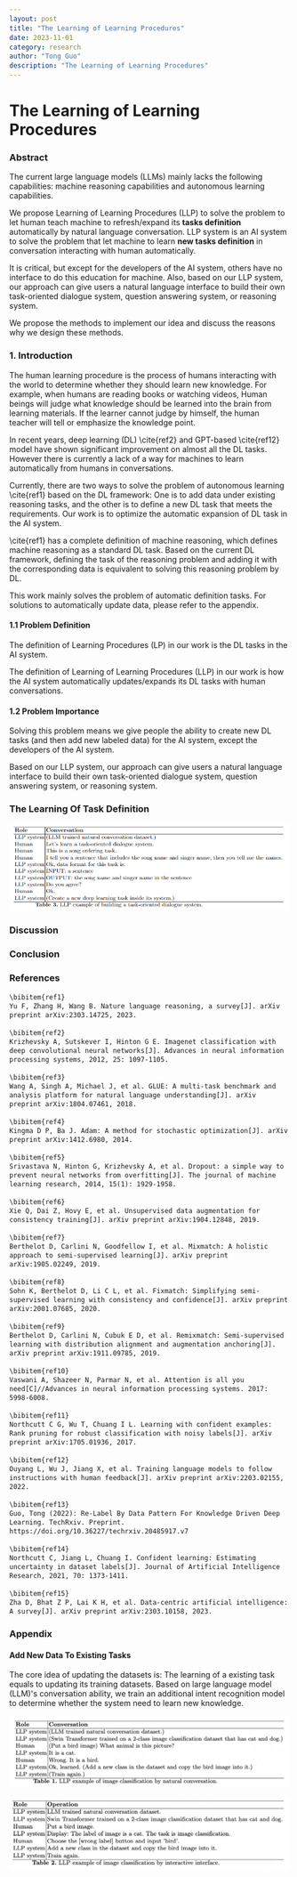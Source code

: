 ```yaml
---
layout: post
title: "The Learning of Learning Procedures"
date: 2023-11-01
category: research
author: "Tong Guo"
description: "The Learning of Learning Procedures"
---
```



# The Learning of Learning Procedures

### Abstract

The current large language models (LLMs) mainly lacks the following capabilities: machine reasoning capabilities and autonomous learning capabilities.

We propose Learning of Learning Procedures (LLP) to solve the problem to let human teach machine to refresh/expand its **tasks definition** automatically by natural language conversation.
LLP system is an AI system to solve the problem that let machine to learn **new tasks definition** in conversation interacting with human automatically.

It is critical, but except for the developers of the AI system, others have no interface to do this education for machine. Also, based on our LLP system, our approach can give users a natural language interface to build their own task-oriented dialogue system, question answering system, or reasoning system.

We propose the methods to implement our idea and discuss the reasons why we design these methods.

### 1. Introduction

The human learning procedure is the process of humans interacting with the world to determine whether they should learn new knowledge. For example, when humans are reading books or watching videos,  Human beings will judge what knowledge should be learned into the brain from learning materials. If the learner cannot judge by himself, the human teacher will tell or emphasize the knowledge point.

In recent years, deep learning (DL) \cite{ref2} and GPT-based \cite{ref12} model have shown significant improvement on almost all the DL tasks. However there is currently a lack of a way for machines to learn automatically from humans in conversations.

Currently, there are two ways to solve the problem of autonomous learning \cite{ref1} based on the DL framework: One is to add data under existing reasoning tasks, and the other is to define a new DL task that meets the requirements. Our work is to optimize the automatic expansion of DL task in the AI system.

\cite{ref1} has a complete definition of machine reasoning, which defines machine reasoning as a standard DL task. Based on the current DL framework, defining the task of the reasoning problem and adding it with the corresponding data is equivalent to solving this reasoning problem by DL.

This work mainly solves the problem of automatic definition tasks. For solutions to automatically update data, please refer to the appendix.

#### 1.1 Problem Definition

The definition of Learning Procedures (LP) in our work is the DL tasks in the AI system.

The definition of Learning of Learning Procedures (LLP) in our work is how the AI system automatically updates/expands its DL tasks with human conversations.

#### 1.2 Problem Importance

Solving this problem means we give people the ability to create new DL tasks (and then add new labeled data) for the AI system, except the developers of the AI system.

Based on our LLP system, our approach can give users a natural language interface to build their own task-oriented dialogue system, question answering system, or reasoning system.

### The Learning Of Task Definition

![table2](/assets/png/llp/table3.png)

### Discussion


### Conclusion


### References
```
\bibitem{ref1}
Yu F, Zhang H, Wang B. Nature language reasoning, a survey[J]. arXiv preprint arXiv:2303.14725, 2023.

\bibitem{ref2}
Krizhevsky A, Sutskever I, Hinton G E. Imagenet classification with deep convolutional neural networks[J]. Advances in neural information processing systems, 2012, 25: 1097-1105.

\bibitem{ref3}
Wang A, Singh A, Michael J, et al. GLUE: A multi-task benchmark and analysis platform for natural language understanding[J]. arXiv preprint arXiv:1804.07461, 2018.

\bibitem{ref4}
Kingma D P, Ba J. Adam: A method for stochastic optimization[J]. arXiv preprint arXiv:1412.6980, 2014.

\bibitem{ref5}
Srivastava N, Hinton G, Krizhevsky A, et al. Dropout: a simple way to prevent neural networks from overfitting[J]. The journal of machine learning research, 2014, 15(1): 1929-1958.

\bibitem{ref6}
Xie Q, Dai Z, Hovy E, et al. Unsupervised data augmentation for consistency training[J]. arXiv preprint arXiv:1904.12848, 2019.

\bibitem{ref7}
Berthelot D, Carlini N, Goodfellow I, et al. Mixmatch: A holistic approach to semi-supervised learning[J]. arXiv preprint arXiv:1905.02249, 2019.

\bibitem{ref8}
Sohn K, Berthelot D, Li C L, et al. Fixmatch: Simplifying semi-supervised learning with consistency and confidence[J]. arXiv preprint arXiv:2001.07685, 2020.

\bibitem{ref9}
Berthelot D, Carlini N, Cubuk E D, et al. Remixmatch: Semi-supervised learning with distribution alignment and augmentation anchoring[J]. arXiv preprint arXiv:1911.09785, 2019.

\bibitem{ref10}
Vaswani A, Shazeer N, Parmar N, et al. Attention is all you need[C]//Advances in neural information processing systems. 2017: 5998-6008.

\bibitem{ref11}
Northcutt C G, Wu T, Chuang I L. Learning with confident examples: Rank pruning for robust classification with noisy labels[J]. arXiv preprint arXiv:1705.01936, 2017.

\bibitem{ref12}
Ouyang L, Wu J, Jiang X, et al. Training language models to follow instructions with human feedback[J]. arXiv preprint arXiv:2203.02155, 2022.

\bibitem{ref13}
Guo, Tong (2022): Re-Label By Data Pattern For Knowledge Driven Deep Learning. TechRxiv. Preprint. https://doi.org/10.36227/techrxiv.20485917.v7

\bibitem{ref14}
Northcutt C, Jiang L, Chuang I. Confident learning: Estimating uncertainty in dataset labels[J]. Journal of Artificial Intelligence Research, 2021, 70: 1373-1411.

\bibitem{ref15}
Zha D, Bhat Z P, Lai K H, et al. Data-centric artificial intelligence: A survey[J]. arXiv preprint arXiv:2303.10158, 2023.
```


### Appendix

#### Add New Data To Existing Tasks

The core idea of updating the datasets is: The learning of a existing task equals to updating its training datasets. Based on large language model (LLM)'s conversation ability, we train an additional intent recognition model to determine whether the system need to learn new knowledge. 

![table1](/assets/png/llp/table1.png)

![table2](/assets/png/llp/table2.png)

